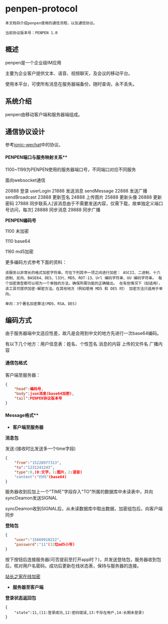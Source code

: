 # penpen-protocol

```
本文档将介绍penpen使用的通信流程，以及通信协议。

当前协议版本号：PENPEN 1.0
```

## 概述

penpen是一个企业级IM应用

主要为企业客户提供文本、语音、视频聊天，及会议的移动平台。

使用本平台，可使所有消息在服务器端备份，随时查询，永不丢失。

## 系统介绍

penpen由移动客户端和服务器端组成。


## 通信协议设计

参考[ionic-wechat](https://github.com/Frogmarch/ionic-wechat)中的协议。



#### PENPEN端口与服务映射关系**

1100~1199为PENPEN使用的服务器端口号，不同端口对应不同服务

面向websocket通信

20888	登录			userLogin
21888	发送消息		sendMessage
22888	发送广播		sendBroadcast
23888	更新签名
24888	上传图片
25888	更新头像
26888	更新密码
27888	同步联系人[该消息由于不需要发送内容，仅需下载，故单独定义端口号访问，每次]
28888	同步消息
29888	同步广播


**PENPEN编码号**

1100	未加密

1110	base64

1160	md5加密

更多编码方式参考下面的资料：

```
该服务以非常长的格式加密字符串。可在下列其中一项之间进行加密： ASCII、二进制、十六进制、反向、BASE64、DES、l33t、MD5、ROT-13、Url 编码字符串、UU 编码字符串。 每个加密类型都可以视为一个单独的方法，确保所需功能的正确输出。 在有些情况下（如适用），该工具可提供加密-解密方法。在其他地方（例如使用 MD5 和 DES 时） 加密方法只适用于单向。

单向：3个著名加密算法(MD5、RSA、DES)
```

## 编码方式

由于服务器端中文适应性差，故凡是会用到中文的地方先进行一次base64编码。

有以下几个地方：用户信息表：姓名、个性签名
消息的内容
上传的文件名
广播内容


#### 通信包格式

客户端至服务器：

```json
{
	"head":编码号,
	"body":json消息(base64加密),
	"tail":PENPEN协议版本号
}
```

#### Message格式**

- **客户端至服务器**

**消息包**

发送:(接收时比发送多一个time字段)

```json
{
	"from":"15228977313",
	"to":"1231241243",
	"type":0,(0:文字，1:图片，2:语音)
	"content":"约吗"(base64)
}
```

服务器收到后加上一个"TIME"字段存入"TO"所属的数据库中未读表中，并向syncDeamon发送SIGNAL

syncDeamon收到SIGNAL后，从未读数据库中取出数据，加密组包后，向客户端同步

**登陆包**

```json
{
	"user":"15669910222",
	"password":"11"(32位md5小写)
}
```

按下按钮后连接服务器(可否提前至打开app时？)，并发送登陆包，服务器收到包后，核对用户名密码，成功后更新在线状态表，保持与服务器的连接。

[站长之家在线加密](http://tool.chinaz.com/tools/md5.aspx)

- **服务器至客户端**

**登录状态返回包**

```
{
	"state":11,(11:登录成功,12:密码错误,13:不存在用户,14:长期未登录)
}
```








